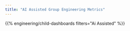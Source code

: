 ```yaml
---
title: "AI Assisted Group Engineering Metrics"
---
```


{{% engineering/child-dashboards filters="Ai Assisted" %}}
